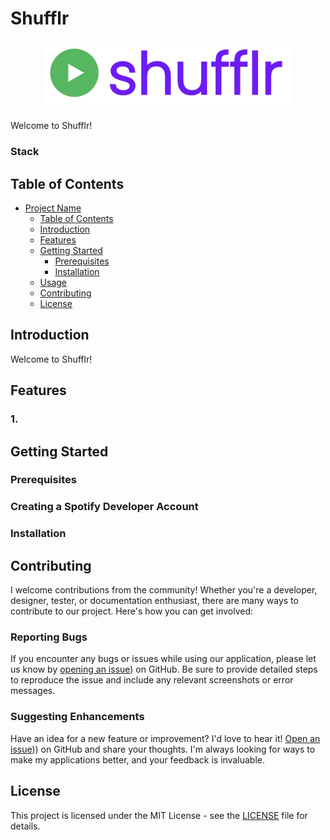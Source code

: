 
# Shufflr
<p align="center">
  <img src="/shufflr.png" alt="Shufflr Logo" width="400">
</p>

Welcome to Shufflr!

### Stack


## Table of Contents

- [Project Name](#project-name)
  - [Table of Contents](#table-of-contents)
  - [Introduction](#introduction)
  - [Features](#features)
  - [Getting Started](#getting-started)
    - [Prerequisites](#prerequisites)
    - [Installation](#installation)
  - [Usage](#usage)
  - [Contributing](#contributing)
  - [License](#license)

## Introduction
Welcome to Shufflr!

## Features

### 1. 

## Getting Started

### Prerequisites 


### Creating a Spotify Developer Account 

### Installation

## Contributing

I welcome contributions from the community! Whether you're a developer, designer, tester, or documentation enthusiast, there are many ways to contribute to our project. Here's how you can get involved:

### Reporting Bugs

If you encounter any bugs or issues while using our application, please let us know by [opening an issue]([])) on GitHub. Be sure to provide detailed steps to reproduce the issue and include any relevant screenshots or error messages.

### Suggesting Enhancements

Have an idea for a new feature or improvement? I'd love to hear it! [Open an issue]([]))) on GitHub and share your thoughts. I'm always looking for ways to make my applications better, and your feedback is invaluable.


## License

This project is licensed under the MIT License - see the [LICENSE](LICENSE) file for details.


